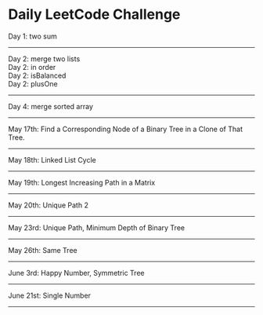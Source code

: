 # Daily LeetCode Challenge
Day 1: two sum
***
Day 2: merge two lists\
Day 2: in order\
Day 2: isBalanced\
Day 2: plusOne
***
Day 4: merge sorted array
***
May 17th: Find a Corresponding Node of a Binary Tree in a Clone of That Tree.
***
May 18th: Linked List Cycle
***
May 19th: Longest Increasing Path in a Matrix
***
May 20th: Unique Path 2
***
May 23rd: Unique Path, Minimum Depth of Binary Tree
***
May 26th: Same Tree
***
June 3rd: Happy Number, Symmetric Tree
***
June 21st: Single Number 
***
